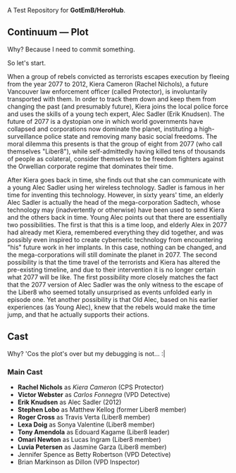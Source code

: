 A Test Repository for **GotEmB/HeroHub**.

## Continuum — Plot
Why? Because I need to commit something.

So let's start.

When a group of rebels convicted as terrorists escapes execution by fleeing from the year 2077 to 2012, Kiera Cameron (Rachel Nichols), a future Vancouver law enforcement officer (called Protector), is involuntarily transported with them.
In order to track them down and keep them from changing the past (and presumably future), Kiera joins the local police force and uses the skills of a young tech expert, Alec Sadler (Erik Knudsen).
The future of 2077 is a dystopian one in which world governments have collapsed and corporations now dominate the planet, instituting a high-surveillance police state and removing many basic social freedoms.
The moral dilemma this presents is that the group of eight from 2077 (who call themselves "Liber8"), while self-admittedly having killed tens of thousands of people as colateral, consider themselves to be freedom fighters against the Orwellian corporate regime that dominates their time.

After Kiera goes back in time, she finds out that she can communicate with a young Alec Sadler using her wireless technology.
Sadler is famous in her time for inventing this technology.
However, in sixty years' time, an elderly Alec Sadler is actually the head of the mega-corporation Sadtech, whose technology may (inadvertently or otherwise) have been used to send Kiera and the others back in time.
Young Alec points out that there are essentially two possibilities.
The first is that this is a time loop, and elderly Alex in 2077 had already met Kiera, remembered everything they did together, and was possibly even inspired to create cybernetic technology from encountering "his" future work in her implants.
In this case, nothing can be changed, and the mega-corporations will still dominate the planet in 2077.
The second possibility is that the time travel of the terrorists and Kiera has altered the pre-existing timeline, and due to their intervention it is no longer certain what 2077 will be like.
The first possibility more closely matches the fact that the 2077 version of Alec Sadler was the only witness to the escape of the Liber8 who seemed totally unsurprised as events unfolded early in episode one.
Yet another possibility is that Old Alec, based on his earlier experiences (as Young Alec), knew that the rebels would make the time jump, and that he actually supports their actions.

## Cast
Why? 'Cos the plot's over but my debugging is not... :|

### Main Cast
* **Rachel Nichols** as *Kiera Cameron* (CPS Protector)
* **Victor Webster** as *Carlos Fonnegra* (VPD Detective)
* **Erik Knudsen** as Alec Sadler (2012)
* **Stephen Lobo** as Matthew Kellog (former Liber8 member)
* **Roger Cross** as Travis Verta (Liber8 member)
* **Lexa Doig** as Sonya Valentine (Liber8 member)
* **Tony Amendola** as Edouard Kagame (Liber8 leader)
* **Omari Newton** as Lucas Ingram (Liber8 member)
* **Luvia Petersen** as Jasmine Garza (Liber8 member)
* Jennifer Spence as Betty Robertson (VPD Detective)
* Brian Markinson as Dillon (VPD Inspector)